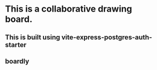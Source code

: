 # This is a collaborative drawing board.


## This is built using vite-express-postgres-auth-starter
## boardly
